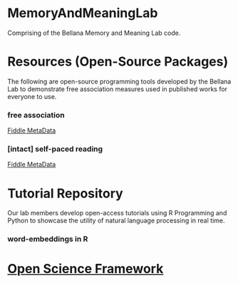 # MemoryAndMeaningLab
Comprising of the Bellana Memory and Meaning Lab code. 


# Resources (Open-Source Packages)
The following are open-source programming tools developed by the Bellana Lab to demonstrate free association measures used in published works for everyone to use.

### free association
[Fiddle MetaData](https://jsfiddle.net/MemoryandMeaningLab/rszx1btp/13/)

### [intact] self-paced reading
[Fiddle MetaData](https://jsfiddle.net/MemoryandMeaningLab/1yd04ah3/9/)

# Tutorial Repository
Our lab members develop open-access tutorials using R Programming and Python to showcase the utility of natural language processing in real time. 

### word-embeddings in R
[Open Science Framework](https://osf.io/dmez7/) 
=======

